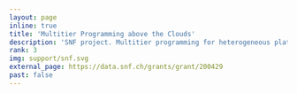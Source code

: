 ```yaml
---
layout: page
inline: true
title: 'Multitier Programming above the Clouds'
description: 'SNF project. Multitier programming for heterogeneous platforms and devices, the cloud, mobile applications, Internet of Things (IoT) software, and Big Data processing stacks.'
rank: 3
img: support/snf.svg
external_page: https://data.snf.ch/grants/grant/200429
past: false
---
```

